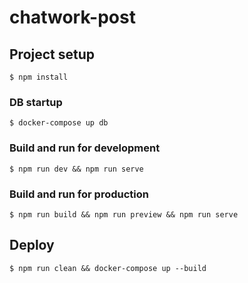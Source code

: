 # chatwork-post

## Project setup

```
$ npm install
```

### DB startup

```
$ docker-compose up db
```

### Build and run for development

```
$ npm run dev && npm run serve
```

### Build and run for production

```
$ npm run build && npm run preview && npm run serve
```

## Deploy

```
$ npm run clean && docker-compose up --build
```
